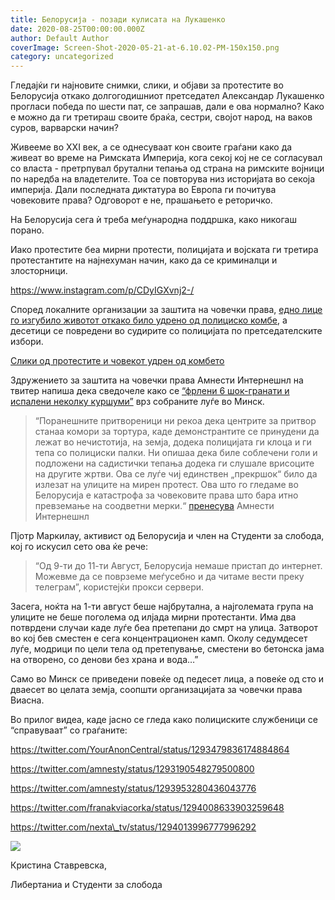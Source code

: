 ```yaml
---
title: Белорусија - позади кулисата на Лукашенко
date: 2020-08-25T00:00:00.000Z
author: Default Author
coverImage: Screen-Shot-2020-05-21-at-6.10.02-PM-150x150.png
category: uncategorized
---
```


Гледајќи ги најновите снимки, слики, и објави за протестите во Белорусија откако долгогодишниот претседател Александар Лукашенко прогласи победа по шести пат, се запрашав, дали е ова нормално? Како е можно да ги третираш своите браќа, сестри, својот народ, на ваков суров, варварски начин? 

Живееме во XXI век, а се однесуваат кон своите граѓани како да живеат во време на Римската Империја, кога секој кој не се согласувал со власта - претрпувал брутални тепања од страна на римските војници по наредба на владетелите. Тоа се повторува низ историјата во секоја империја. Дали последната диктатура во Европа ги почитува човековите права? Одговорот е не, прашањето е реторичко.

На Белорусија сега ѝ треба меѓународна поддршка, како никогаш порано.  

Иако протестите беа мирни протести, полицијата и војската ги третира протестантите на најнехуман начин, како да се криминалци и злосторници.   

https://www.instagram.com/p/CDyIGXvnj2-/

Според локалните организации за заштита на човечки права, [едно лице го изгубило животот откако било удрено од полициско комбе](https://twitter.com/franakviacorka/status/1292725172739416064), а десетици се повредени во судирите со полицијата по претседателските избори.  

[Слики од протестите и човекот удрен од комбето](https://twitter.com/HannaLiubakova/status/1292732636268503043)  

Здружението за заштита на човечки права Амнести Интернешнл на твитер напиша дека сведочеле како се [“фрлени 6 шок-гранати и испалени неколку куршуми”](https://twitter.com/amnesty/status/1292578462734131208) врз собраните луѓе во Минск.  

> “Поранешните притвореници ни рекоа дека центрите за притвор станаа комори за тортура, каде демонстрантите се принудени да лежат во нечистотија, на земја, додека полицијата ги клоца и ги тепа со полициски палки. Ни опишаа дека биле соблечени голи и подложени на садистички тепања додека ги слушале врисоците на другите жртви. Ова се луѓе чиј единствен „прекршок“ било да излезат на улиците на мирен протест. Ова што го гледаме во Белорусија е катастрофа за човековите права што бара итно превземање на соодветни мерки.“ [пренесува](https://www.amnesty.org/en/latest/news/2020/08/belarus-mounting-evidence-of-a-campaign-of-widespread-torture-of-peaceful-protesters/) Амнести Интернешнл  

Пјотр Маркилау, активист од Белорусија и член на Студенти за слобода, кој го искусил сето ова ќе рече:

> “Од 9-ти до 11-ти Август, Белорусија немаше пристап до интернет. Можевме да се поврземе меѓусебно и да читаме вести преку телеграм”, користејќи прокси сервери.

Засега, ноќта на 1-ти август беше најбрутална, а најголемата група на улиците не беше поголема од илјада мирни протестанти. Има два потврдени случаи каде луѓе беа претепани до смрт на улица. Затворот во кој бев сместен е сега концентрационен камп. Околу седумдесет луѓе, модрици по цели тела од претепување, сместени во бетонска јама на отворено, со денови без храна и вода…”  

Само во Минск се приведени повеќе од педесет лица, а повеќе од сто и дваесет во целата земја, соопшти организацијата за човечки права Виасна.  

Во прилог видеа, каде јасно се гледа како полициските службеници се “справуваат” со граѓаните:

https://twitter.com/YourAnonCentral/status/1293479836174884864

https://twitter.com/amnesty/status/1293190548279500800

https://twitter.com/amnesty/status/1293953280436043776

https://twitter.com/franakviacorka/status/1294008633903259648

https://twitter.com/nexta\_tv/status/1294013996777996292

![](http://libertaniabackup.local/wp-content/uploads/2020/05/Screen-Shot-2020-05-21-at-6.10.02-PM-150x150.png)

Кристина Ставревска, 

Либертаниа и Студенти за слобода
